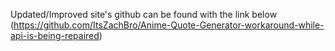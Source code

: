 Updated/Improved site's github can be found with the link below 
(https://github.com/ItsZachBro/Anime-Quote-Generator-workaround-while-api-is-being-repaired)
